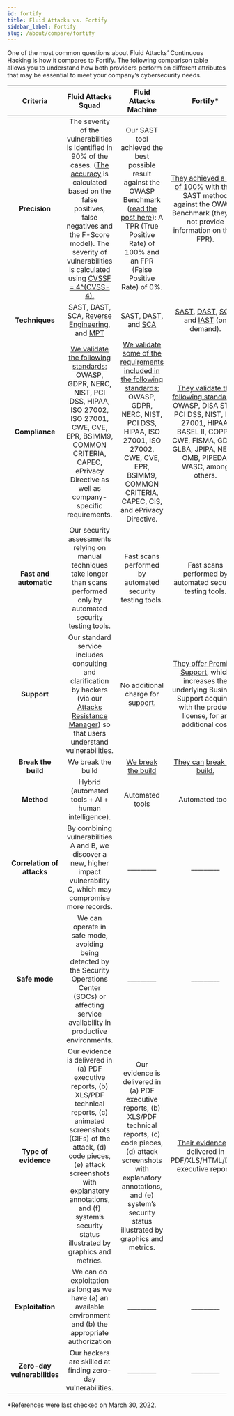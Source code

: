 ```yaml
---
id: fortify
title: Fluid Attacks vs. Fortify
sidebar_label: Fortify
slug: /about/compare/fortify
---
```


One of the most common questions about
Fluid Attacks’ Continuous Hacking is
how it compares to Fortify.
The following comparison table allows
you to understand how both providers perform
on different attributes that may be essential
to meet your company’s cybersecurity needs.

|         **Criteria**         |                                                                                                                                               **Fluid Attacks  Squad**                                                                                                                                              |                                                                                                                            **Fluid Attacks Machine**                                                                                                                           |                                                                                                                                                          **Fortify***                                                                                                                                                         |
|:----------------------------:|:-------------------------------------------------------------------------------------------------------------------------------------------------------------------------------------------------------------------------------------------------------------------------------------------------------------------:|:------------------------------------------------------------------------------------------------------------------------------------------------------------------------------------------------------------------------------------------------------------------------------:|:----------------------------------------------------------------------------------------------------------------------------------------------------------------------------------------------------------------------------------------------------------------------------------------------------------------------------:|
| **Precision**                | The severity of the vulnerabilities is  identified in 90% of the cases. ([The  accuracy](/about/sla/accuracy/) is calculated based on the false  positives, false negatives and the F-Score  model). The severity of vulnerabilities is  calculated using [CVSSF = 4^(CVSS-4).](/about/faq/#adjustment-by-severity) | Our SAST tool achieved the best possible  result against the OWASP Benchmark  ([read the post here](https://fluidattacks.com/blog/owasp-benchmark-fluid-attacks/)): A TPR (True Positive  Rate) of 100% and an FPR (False Positive  Rate) of 0%.                               | [They achieved a TPR of 100%](https://www.microfocus.com/media/guide/fortify-application-security-handout-guide.pdf) with   their SAST method against the OWASP   Benchmark (they do not provide   information on their FPR).                                                                                                |
| **Techniques**               | SAST, DAST, SCA, [Reverse Engineering](https://fluidattacks.com/categories/re/), and [MPT](https://fluidattacks.com/solutions/penetration-testing/)                                                                                                                                                                                 | [SAST](https://fluidattacks.com/categories/sast/), [DAST](https://fluidattacks.com/categories/dast/), and [SCA](https://fluidattacks.com/categories/sca/)                                                                                                                      | [SAST](https://www.microfocus.com/en-us/what-is/sast), [DAST](https://www.microfocus.com/en-us/what-is/dast), [SCA](https://www.microfocus.com/en-us/cyberres/application-security/software-composition-analysis), and [IAST](https://www.microfocus.com/en-us/cyberres/application-security/fortify-on-demand) (on demand). |
| **Compliance**               | [We validate the following standards:](https://docs.fluidattacks.com/criteria/compliance/)  OWASP, GDPR, NERC, NIST, PCI DSS,  HIPAA, ISO 27002, ISO 27001, CWE, CVE,  EPR, BSIMM9, COMMON CRITERIA,  CAPEC, ePrivacy Directive as well as  company-specific requirements.                                          | [We validate some of the requirements  included in the following standards:](https://docs.fluidattacks.com/criteria/compliance/) OWASP, GDPR, NERC, NIST, PCI DSS,  HIPAA, ISO 27001, ISO 27002, CWE, CVE,  EPR, BSIMM9, COMMON CRITERIA,  CAPEC, CIS, and ePrivacy Directive. | [They validate the following standards:](https://www.microfocus.com/documentation/fortify-webinspect/2110/WI_Guide_21.1.0.pdf)   OWASP, DISA STIG, PCI DSS, NIST, ISO   27001, HIPAA, BASEL II, COPPA, CWE,   FISMA, GDPR, GLBA, JPIPA, NERC, OMB,   PIPEDA, WASC, among others.                                             |
| **Fast and automatic**       | Our security assessments relying on manual techniques take longer than scans performed only by automated security testing tools.                                                                                                                                                                                                       | Fast scans performed by automated security testing tools.                                                                                                           | Fast scans performed by automated security testing tools.                                                                               |
| **Support**                  | Our standard service includes consulting  and clarification by hackers (via our  [Attacks Resistance Manager](https://docs.fluidattacks.com/machine/web/arm)) so that users  understand vulnerabilities.                                                                                                            | No additional charge for [support.](/machine/web/support/live-chat)                                                                                                                                                                                                            | [They offer Premium Support](https://support.microfocus.com/programs/guide.html), which   increases the underlying Business   Support acquired with the product license,   for an additional cost                                                                                                                            |
| **Break the build**          | We break the build                                                                                                                                                                                                                                                                                                  | [We break the build](https://fluidattacks.com/solutions/devsecops/)                                                                                                                                                                                                            | [They can](https://stackoverflow.com/questions/39769097/is-it-possible-to-configure-the-fortify-jenkins-plugin-to-break-the-build-when-t) [break the build.](https://github.com/marketplace/actions/fortify-on-demand-scan)                                                                                                                                                                                                                                   |
| **Method**                   | Hybrid (automated tools + AI + human   intelligence).                                                                                                                                                                                                                                                               | Automated tools                                                                                                                                                                                                                                                                | Automated tools                                                                                                                                                                                                                                                                                                              |
| **Correlation of attacks**   | By combining vulnerabilities A and B, we   discover a new, higher impact   vulnerability C, which may compromise   more records.                                                                                                                                                                                    | _________                                                                                                                                                                                                                                                                      | _________                                                                                                                                                                                                                                                                                                                    |
| **Safe mode**                | We can operate in safe mode, avoiding   being detected by the Security   Operations Center (SOCs) or affecting   service availability in productive   environments.                                                                                                                                                 | _________                                                                                                                                                                                                                                                                      | _________                                                                                                                                                                                                                                                                                                                    |
| **Type of evidence**         | Our evidence is delivered in (a) PDF   executive reports, (b) XLS/PDF technical   reports, (c) animated screenshots (GIFs)   of the attack, (d) code pieces, (e) attack   screenshots with explanatory annotations,   and (f) system’s security status illustrated   by graphics and metrics.                       | Our evidence is delivered in (a) PDF executive reports, (b) XLS/PDF technical reports, (c) code pieces, (d) attack screenshots with explanatory annotations, and (e) system’s security status illustrated by graphics and metrics.                                             | [Their evidence](https://community.microfocus.com/cyberres/fortify/f/fortify-discussions/346874/is-there-a-way-to-generate-the-reports-in-xml-format) is delivered in   PDF/XLS/HTML/DOC executive   reports                                                                                                                 |
| **Exploitation**             | We can do exploitation as long as we   have (a) an available environment and   (b) the appropriate authorization                                                                                                                                                                                                    | _________                                                                                                                                                                                                                                                                      | _________                                                                                                                                                                                                                                                                                                                    |
| **Zero-day vulnerabilities** | Our hackers are skilled at finding   zero-day vulnerabilities.                                                                                                                                                                                                                                                      | _________                                                                                                                                                                                                                                                                      | _________                                                                                                                                                                                                                                                                                                                    |

*References were last checked on March 30, 2022.
